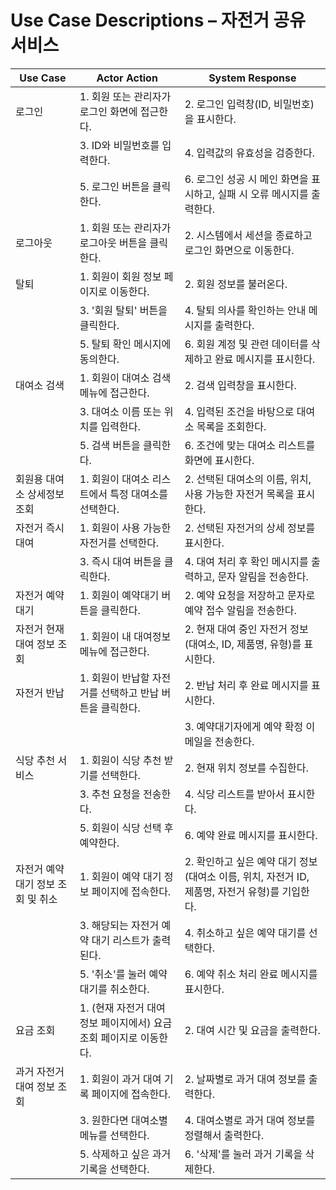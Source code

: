 # Use Case Descriptions – 자전거 공유 서비스

| Use Case                          | Actor Action                                                       | System Response                                                                                |
| --------------------------------- | ------------------------------------------------------------------ | ---------------------------------------------------------------------------------------------- |
| 로그인                            | 1. 회원 또는 관리자가 로그인 화면에 접근한다.                      | 2. 로그인 입력창(ID, 비밀번호)을 표시한다.                                                     |
|                                   | 3. ID와 비밀번호를 입력한다.                                       | 4. 입력값의 유효성을 검증한다.                                                                 |
|                                   | 5. 로그인 버튼을 클릭한다.                                         | 6. 로그인 성공 시 메인 화면을 표시하고, 실패 시 오류 메시지를 출력한다.                        |
| 로그아웃                          | 1. 회원 또는 관리자가 로그아웃 버튼을 클릭한다.                    | 2. 시스템에서 세션을 종료하고 로그인 화면으로 이동한다.                                        |
| 탈퇴                              | 1. 회원이 회원 정보 페이지로 이동한다.                             | 2. 회원 정보를 불러온다.                                                                       |
|                                   | 3. '회원 탈퇴' 버튼을 클릭한다.                                    | 4. 탈퇴 의사를 확인하는 안내 메시지를 출력한다.                                                |
|                                   | 5. 탈퇴 확인 메시지에 동의한다.                                    | 6. 회원 계정 및 관련 데이터를 삭제하고 완료 메시지를 표시한다.                                 |
| 대여소 검색                       | 1. 회원이 대여소 검색 메뉴에 접근한다.                             | 2. 검색 입력창을 표시한다.                                                                     |
|                                   | 3. 대여소 이름 또는 위치를 입력한다.                               | 4. 입력된 조건을 바탕으로 대여소 목록을 조회한다.                                              |
|                                   | 5. 검색 버튼을 클릭한다.                                           | 6. 조건에 맞는 대여소 리스트를 화면에 표시한다.                                                |
| 회원용 대여소 상세정보 조회       | 1. 회원이 대여소 리스트에서 특정 대여소를 선택한다.                | 2. 선택된 대여소의 이름, 위치, 사용 가능한 자전거 목록을 표시한다.                             |
| 자전거 즉시대여                   | 1. 회원이 사용 가능한 자전거를 선택한다.                           | 2. 선택된 자전거의 상세 정보를 표시한다.                                                       |
|                                   | 3. 즉시 대여 버튼을 클릭한다.                                      | 4. 대여 처리 후 확인 메시지를 출력하고, 문자 알림을 전송한다.                                  |
| 자전거 예약대기                   | 1. 회원이 예약대기 버튼을 클릭한다.                                | 2. 예약 요청을 저장하고 문자로 예약 접수 알림을 전송한다.                                      |
| 자전거 현재 대여 정보 조회        | 1. 회원이 내 대여정보 메뉴에 접근한다.                             | 2. 현재 대여 중인 자전거 정보(대여소, ID, 제품명, 유형)를 표시한다.                            |
| 자전거 반납                       | 1. 회원이 반납할 자전거를 선택하고 반납 버튼을 클릭한다.           | 2. 반납 처리 후 완료 메시지를 표시한다.                                                        |
|                                   |                                                                    | 3. 예약대기자에게 예약 확정 이메일을 전송한다.                                                 |
| 식당 추천 서비스                  | 1. 회원이 식당 추천 받기를 선택한다.                               | 2. 현재 위치 정보를 수집한다.                                                                  |
|                                   | 3. 추천 요청을 전송한다.                                           | 4. 식당 리스트를 받아서 표시한다.                                                              |
|                                   | 5. 회원이 식당 선택 후 예약한다.                                   | 6. 예약 완료 메시지를 표시한다.                                                                |
| 자전거 예약대기 정보 조회 및 취소 | 1. 회원이 예약 대기 정보 페이지에 접속한다.                        | 2. 확인하고 싶은 예약 대기 정보(대여소 이름, 위치, 자전거 ID, 제품명, 자전거 유형)를 기입한다. |
|                                   | 3. 해당되는 자전거 예약 대기 리스트가 출력된다.                    | 4. 취소하고 싶은 예약 대기를 선택한다.                                                         |
|                                   | 5. '취소'를 눌러 예약 대기를 취소한다.                             | 6. 예약 취소 처리 완료 메시지를 표시한다.                                                      |
| 요금 조회                         | 1. (현재 자전거 대여 정보 페이지에서) 요금 조회 페이지로 이동한다. | 2. 대여 시간 및 요금을 출력한다.                                                               |
| 과거 자전거 대여 정보 조회        | 1. 회원이 과거 대여 기록 페이지에 접속한다.                        | 2. 날짜별로 과거 대여 정보를 출력한다.                                                         |
|                                   | 3. 원한다면 대여소별 메뉴를 선택한다.                              | 4. 대여소별로 과거 대여 정보를 정렬해서 출력한다.                                              |
|                                   | 5. 삭제하고 싶은 과거 기록을 선택한다.                             | 6. '삭제'를 눌러 과거 기록을 삭제한다.                                                         |
